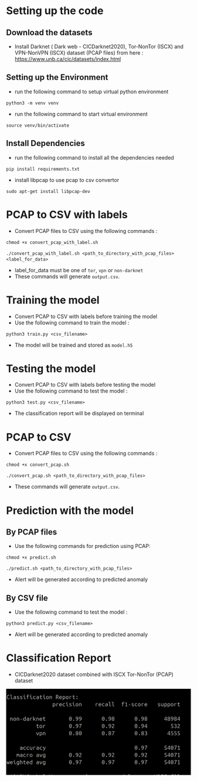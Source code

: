 # Setting up the code

## Download the datasets

- Install Darknet ( Dark web - CICDarknet2020), Tor-NonTor (ISCX) and VPN-NonVPN (ISCX) dataset (PCAP files) from here : https://www.unb.ca/cic/datasets/index.html

## Setting up the Environment

- run the following command to setup virtual python environment
```
python3 -m venv venv
```
- run the following command to start virtual environment
```
source venv/bin/activate
```

## Install Dependencies

- run the following command to install all the dependencies needed
```
pip install requirements.txt
```
- install libpcap to use pcap to csv convertor
```
sudo apt-get install libpcap-dev
```

# PCAP to CSV with labels

- Convert PCAP files to CSV using the following commands :
```
chmod +x convert_pcap_with_label.sh
```
```
./convert_pcap_with_label.sh <path_to_directory_with_pcap_files> <label_for_data>
```
- label_for_data must be one of `tor`, `vpn` or `non-darknet`
- These commands will generate `output.csv`.

# Training the model

- Convert PCAP to CSV with labels before training the model
- Use the following command to train the model :
```
python3 train.py <csv_filename>
```
- The model will be trained and stored as `model.h5`

# Testing the model

- Convert PCAP to CSV with labels before testing the model
- Use the following command to test the model :
```
python3 test.py <csv_filename>
```
- The classification report will be displayed on terminal

# PCAP to CSV

- Convert PCAP files to CSV using the following commands :
```
chmod +x convert_pcap.sh
```
```
./convert_pcap.sh <path_to_directory_with_pcap_files>
```
- These commands will generate `output.csv`.

# Prediction with the model

## By PCAP files

- Use the following commands for prediction using PCAP:
```
chmod +x predict.sh
```
```
./predict.sh <path_to_directory_with_pcap_files>
```
- Alert will be generated according to predicted anomaly

## By CSV file

- Use the following command to test the model :
```
python3 predict.py <csv_filename>
```
- Alert will be generated according to predicted anomaly

# Classification Report

- CICDarknet2020 dataset combined with ISCX Tor-NonTor (PCAP) dataset

![darknet classification report](classification_reports/combined_classification_report_torPCAP_darknet.png)
